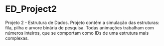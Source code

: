 # ED_Project2
Projeto 2 - Estrutura de Dados. 
Projeto contém a simulação das estruturas: fila, pilha e arvore binária de pesquisa.
Todas animações trabalham com números inteiros, que se comportam como IDs de uma estrutura mais complexas.
